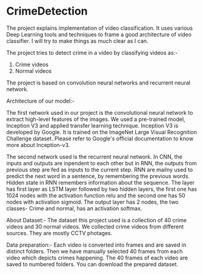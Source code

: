 # CrimeDetection
The project explains implementation of video classification. It uses various Deep Learning tools and techniques to frame a good architecture of video classifier.
I will try to make things as much clear as I can.

The project tries to detect crime in a video by classifying videos as:-
1) Crime videos
2) Normal videos

The project is based on convolution neural networks and recurrent neural network.

Architecture of our model:-

The first network used in our project is the convolutional neural network to extract high-level features of the images. We used a pre-trained model, Inception V3 and applied transfer learning technique.
Inception V3 is developed by Google. It is trained on the ImageNet Large Visual Recognition Challenge dataset. Please refer to Google's official documentation to know more about Inception-v3.

The second network used is the recurrent neural network. In CNN, the inputs and outputs are inpendent to each other but in RNN, the outputs from previous step are fed as inputs to the current step. RNN are mailny used to 
predict the next word in a sentence, by remembering the previous words. Hidden state in RNN remembers information about the sequence.
The layer has first layer as LSTM layer followed by two hidden layers, the first one has 1024 nodes with the activation function relu and the second one has 50 nodes with activation sigmoid.
The output layer has 2 nodes, the two classes- Crime and normal, has an activation softmax. 

About Dataset:-
The dataset this project used is a collection of 40 crime videos and 30 normal videos. We collected crime videos from different sources. They are mostly CCTV photages. 

Data preparation:-
Each video is converted into frames and are saved in distinct folders. Then we have manually selected 40 frames from each video which depicts crimes happening. The 40 frames of each video are saved to numbered folders.
You can download the prepared dataset. 


